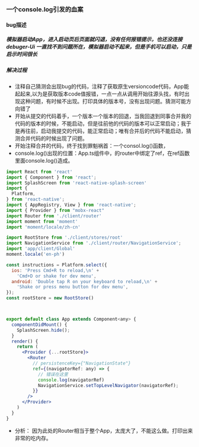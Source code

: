 ### 一个console.log引发的血案

#### bug描述

##### 模拟器启动App，进入启动页后页面就闪退，没有任何报错提示，也还没连接debuger-Ui 一直找不到问题所在，模拟器启动不起来，但是手机可以启动，只是启示时间很长

##### 解决过程

- 注释自己猜测会出现bug的代码，注释了获取原生versioncode代码，App能起起来,以为是获取版本code值报错，一点一点从调用开始往源头找，有时出现这种问题，有时候不出现。打印具体的版本号，没有出现问题。猜测可能方向错了
- 开始从提交的代码着手，一个版本一个版本的回退，当我回退到同事合并我的代码的版本的时候，不能启动，但是往前他的代码的版本可以正常启动；我于是再往前，启动我提交的代码，能正常启动；唯有合并后的代码不能启动，猜测合并代码的时候出现了问题。
- 开始注释合并的代码，终于找到罪魁祸首：一个consol.log()函数，
- console.log()出现的位置：App.ts组件中，的router中绑定了ref，在ref函数里面console.log()造成。

```jsx
import React from 'react'
import { Component } from 'react';
import SplashScreen from 'react-native-splash-screen'
import {
  Platform,
} from 'react-native';
import { AppRegistry, View } from 'react-native';
import { Provider } from "mobx-react"
import Router from './client/router'
import moment from 'moment'
import 'moment/locale/zh-cn'

import RootStore from './client/stores/root'
import NavigationService from './client/router/NavigationService';
import 'app/client/Global'
moment.locale('en-ph')

const instructions = Platform.select({
  ios: 'Press Cmd+R to reload,\n' +
    'Cmd+D or shake for dev menu',
  android: 'Double tap R on your keyboard to reload,\n' +
    'Shake or press menu button for dev menu',
});
const rootStore = new RootStore()



export default class App extends Component<any> {
  componentDidMount() {
    SplashScreen.hide();
  }
  render() {
    return (
      <Provider {...rootStore}>
        <Router
          // persistenceKey={"NavigationState"}
          ref={(navigatorRef: any) => {
            // 错误在这里
            console.log(navigatorRef)
            NavigationService.setTopLevelNavigator(navigatorRef);
          }}
        />
      </Provider>
    )
  }
}
```

- 分析： 因为此处的Router相当于整个App，太庞大了，不能这么做。打印出来非常的吃内存。
